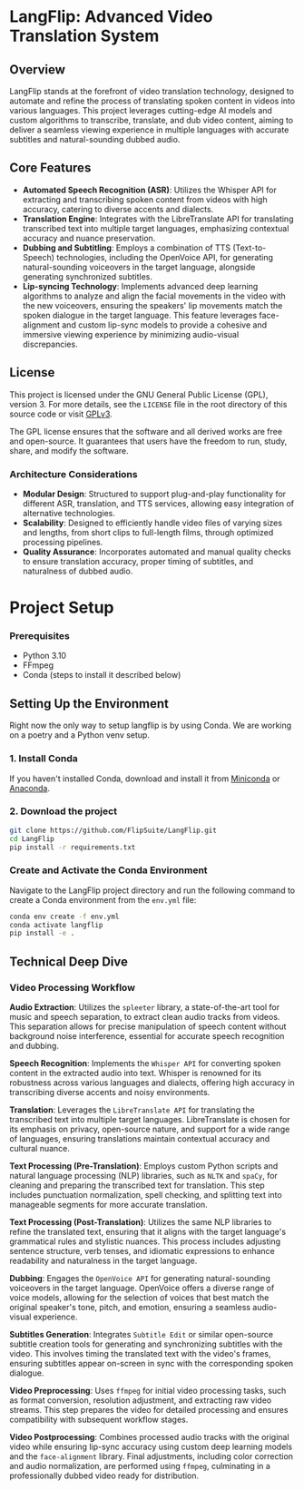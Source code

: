 # LangFlip: Advanced Video Translation System

## Overview

LangFlip stands at the forefront of video translation technology, designed to automate and refine the process of translating spoken content in videos into various languages. This project leverages cutting-edge AI models and custom algorithms to transcribe, translate, and dub video content, aiming to deliver a seamless viewing experience in multiple languages with accurate subtitles and natural-sounding dubbed audio.

## Core Features

- **Automated Speech Recognition (ASR)**: Utilizes the Whisper API for extracting and transcribing spoken content from videos with high accuracy, catering to diverse accents and dialects.
- **Translation Engine**: Integrates with the LibreTranslate API for translating transcribed text into multiple target languages, emphasizing contextual accuracy and nuance preservation.
- **Dubbing and Subtitling**: Employs a combination of TTS (Text-to-Speech) technologies, including the OpenVoice API, for generating natural-sounding voiceovers in the target language, alongside generating synchronized subtitles.
- **Lip-syncing Technology**: Implements advanced deep learning algorithms to analyze and align the facial movements in the video with the new voiceovers, ensuring the speakers' lip movements match the spoken dialogue in the target language. This feature leverages face-alignment and custom lip-sync models to provide a cohesive and immersive viewing experience by minimizing audio-visual discrepancies.

## License

This project is licensed under the GNU General Public License (GPL), version 3. For more details, see the `LICENSE` file in the root directory of this source code or visit [GPLv3](https://www.gnu.org/licenses/gpl-3.0.en.html).

The GPL license ensures that the software and all derived works are free and open-source. It guarantees that users have the freedom to run, study, share, and modify the software.

### Architecture Considerations

- **Modular Design**: Structured to support plug-and-play functionality for different ASR, translation, and TTS services, allowing easy integration of alternative technologies.
- **Scalability**: Designed to efficiently handle video files of varying sizes and lengths, from short clips to full-length films, through optimized processing pipelines.
- **Quality Assurance**: Incorporates automated and manual quality checks to ensure translation accuracy, proper timing of subtitles, and naturalness of dubbed audio.

# Project Setup

### Prerequisites

- Python 3.10
- FFmpeg
- Conda (steps to install it described below)

## Setting Up the Environment

Right now the only way to setup langflip is by using Conda. We are working on a poetry and a Python venv setup. 

### 1. Install Conda

If you haven't installed Conda, download and install it from [Miniconda](https://docs.conda.io/en/latest/miniconda.html) or [Anaconda](https://www.anaconda.com/products/individual).

### 2. Download the project

```bash
git clone https://github.com/FlipSuite/LangFlip.git
cd LangFlip
pip install -r requirements.txt
```

### Create and Activate the Conda Environment

Navigate to the LangFlip project directory and run the following command to create a Conda environment from the `env.yml` file:

```sh
conda env create -f env.yml
conda activate langflip
pip install -e .
```

## Technical Deep Dive

### Video Processing Workflow

**Audio Extraction**: Utilizes the `spleeter` library, a state-of-the-art tool for music and speech separation, to extract clean audio tracks from videos. This separation allows for precise manipulation of speech content without background noise interference, essential for accurate speech recognition and dubbing.

**Speech Recognition**: Implements the `Whisper API` for converting spoken content in the extracted audio into text. Whisper is renowned for its robustness across various languages and dialects, offering high accuracy in transcribing diverse accents and noisy environments.

**Translation**: Leverages the `LibreTranslate API` for translating the transcribed text into multiple target languages. LibreTranslate is chosen for its emphasis on privacy, open-source nature, and support for a wide range of languages, ensuring translations maintain contextual accuracy and cultural nuance.

**Text Processing (Pre-Translation)**: Employs custom Python scripts and natural language processing (NLP) libraries, such as `NLTK` and `spaCy`, for cleaning and preparing the transcribed text for translation. This step includes punctuation normalization, spell checking, and splitting text into manageable segments for more accurate translation.

**Text Processing (Post-Translation)**: Utilizes the same NLP libraries to refine the translated text, ensuring that it aligns with the target language's grammatical rules and stylistic nuances. This process includes adjusting sentence structure, verb tenses, and idiomatic expressions to enhance readability and naturalness in the target language.

**Dubbing**: Engages the `OpenVoice API` for generating natural-sounding voiceovers in the target language. OpenVoice offers a diverse range of voice models, allowing for the selection of voices that best match the original speaker's tone, pitch, and emotion, ensuring a seamless audio-visual experience.

**Subtitles Generation**: Integrates `Subtitle Edit` or similar open-source subtitle creation tools for generating and synchronizing subtitles with the video. This involves timing the translated text with the video's frames, ensuring subtitles appear on-screen in sync with the corresponding spoken dialogue.

**Video Preprocessing**: Uses `ffmpeg` for initial video processing tasks, such as format conversion, resolution adjustment, and extracting raw video streams. This step prepares the video for detailed processing and ensures compatibility with subsequent workflow stages.

**Video Postprocessing**: Combines processed audio tracks with the original video while ensuring lip-sync accuracy using custom deep learning models and the `face-alignment` library. Final adjustments, including color correction and audio normalization, are performed using `ffmpeg`, culminating in a professionally dubbed video ready for distribution.
